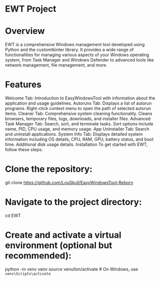 # EWT Project
# Overview

EWT is a comprehensive Windows management tool developed using Python and the customtkinter library. It provides a wide range of functionalities for managing various aspects of your Windows operating system, from Task Manager and Windows Defender to advanced tools like network management, file management, and more.

# Features

Welcome Tab: Introduction to EasyWindowsTool with information about the application and usage guidelines.
Autoruns Tab:
Displays a list of autorun programs.
Right-click context menu to open the path of selected autorun items.
Cleaner Tab:
Comprehensive system cleaning functionality.
Cleans browsers, temporary files, logs, downloads, and installer files.
Advanced Task Manager Tab:
Search, sort, and terminate tasks.
Sort options include name, PID, CPU usage, and memory usage.
App Uninstaller Tab:
Search and uninstall applications.
System Info Tab:
Displays detailed system information including OS details, CPU, RAM, GPU, battery status, and boot time.
Additional disk usage details.
Installation
To get started with EWT, follow these steps:

# Clone the repository:

git clone https://github.com/LouSkull/EasyWindowsTool-Reborn

# Navigate to the project directory:

cd EWT

# Create and activate a virtual environment (optional but recommended):

python -m venv venv
source venv/bin/activate  # On Windows, use `venv\Scripts\activate`
